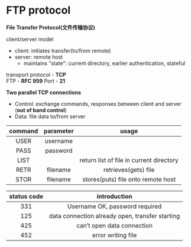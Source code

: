 # FTP protocol
**File Transfer Protocol(文件传输协议)**

client/server model
- client: initiates transfer(to/from remote)
- server: remote host
  - maintains "state": current directory, earlier authentication, stateful

transport protocol - **TCP**  
FTP - **RFC 959**
Port - **21**

**Two parallel TCP connections**
- Control: exchange commands, responses between client and server (**out of band control**)
- Data: file data to/from server

|command|parameter|usage|
|:----:|:----:|:----:|
|USER|username||
|PASS|password||
|LIST||return list of file in current directory|
|RETR|filename|retrieves(gets) file|
|STOR|filename|stores(puts) file onto remote host|

|status code|introduction|
|:----:|:----:|
|331|Username OK, password required|
|125|data connection already open, transfer starting|
|425|can’t open data connection|
|452|error writing file|